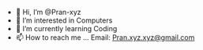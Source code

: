 - 👋 Hi, I’m @Pran-xyz
- 👀 I’m interested in Computers
- 🌱 I’m currently learning Coding
- 📫 How to reach me ... Email: Pran.xyz.xyz@gmail.com

<!---
Pran-xyz/Pranav is a ✨ special ✨ repository because its `README.md` (this file) appears on your GitHub profile.
You can click the Preview link to take a look at your changes.
--->
